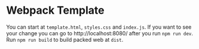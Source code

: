 # Webpack Template

You can start at `template.html`, `styles.css` and `index.js`. If you want to see your change you can go to http://localhost:8080/ after you run `npm run dev`. Run `npm run build` to build packed web at `dist`.
